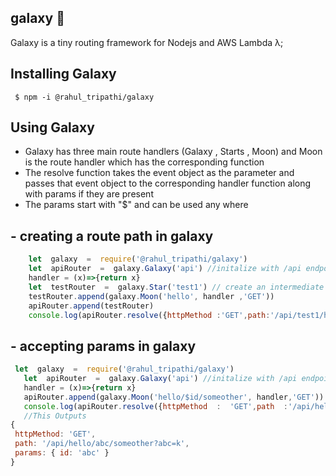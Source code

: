 

## galaxy 💫

Galaxy is a tiny routing framework for Nodejs and AWS Lambda  λ;

## Installing Galaxy
     $ npm -i @rahul_tripathi/galaxy

## Using Galaxy 

 - Galaxy has three main  route handlers (Galaxy , Starts , Moon) and
   Moon is the route handler which has the corresponding function
 - The resolve function takes the event object as the parameter and
   passes that event object to the corresponding handler function along
   with params  if they are present
 - The params start with "$" and can be used any where
 

## - creating a route path in galaxy

```js
    let  galaxy  =  require('@rahul_tripathi/galaxy')
    let  apiRouter  =  galaxy.Galaxy('api') //initalize with /api endpoint
    handler = (x)=>{return x}
    let  testRouter  =  galaxy.Star('test1') // create an intermediate router 
    testRouter.append(galaxy.Moon('hello', handler ,'GET'))
    apiRouter.append(testRouter) 
    console.log(apiRouter.resolve({httpMethod :'GET',path:'/api/test1/hello'}))
 ```

## - accepting params in galaxy

 ```js
  let  galaxy  =  require('@rahul_tripathi/galaxy')
    let  apiRouter  =  galaxy.Galaxy('api') //initalize with /api endpoint
    handler = (x)=>{return x}
    apiRouter.append(galaxy.Moon('hello/$id/someother', handler,'GET')) //directly adding Moon to Galaxy is allowed 
    console.log(apiRouter.resolve({httpMethod  :  'GET',path  :'/api/hello/abc/mnop?abc=k'}))
    //This Outputs 
{
  httpMethod: 'GET',
  path: '/api/hello/abc/someother?abc=k',
  params: { id: 'abc' }
}
```
  


 
